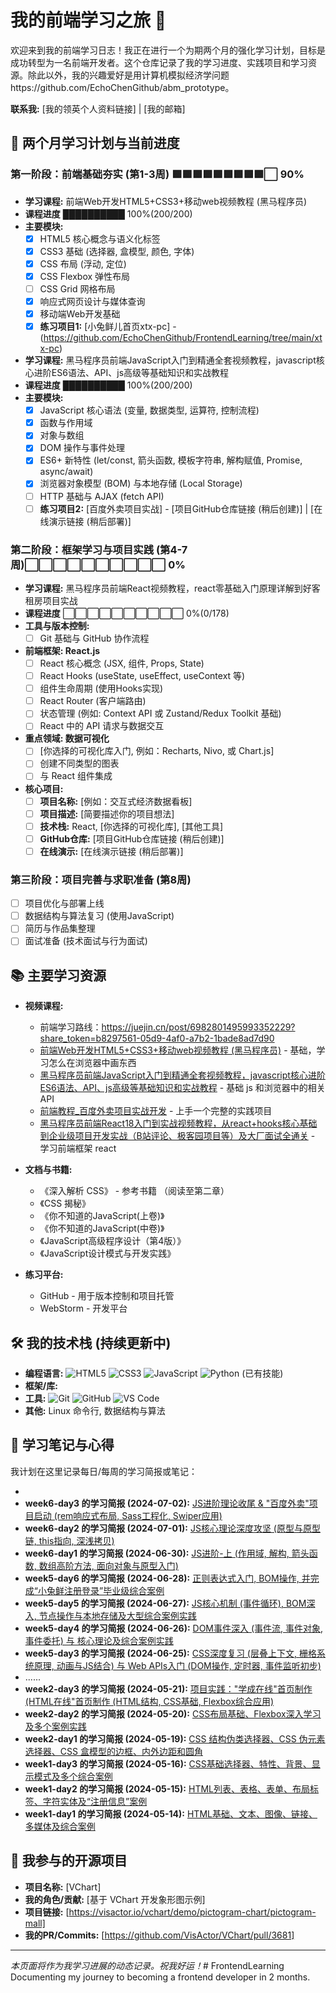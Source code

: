 # 我的前端学习之旅 🚀

欢迎来到我的前端学习日志！我正在进行一个为期两个月的强化学习计划，目标是成功转型为一名前端开发者。这个仓库记录了我的学习进度、实践项目和学习资源。除此以外，我的兴趣爱好是用计算机模拟经济学问题https://github.com/EchoChenGithub/abm_prototype。

**联系我:** [我的领英个人资料链接] | [我的邮箱]

## 🎯 两个月学习计划与当前进度

### 第一阶段：前端基础夯实 (第1-3周)  🟩🟩🟩🟩🟩🟩🟩🟩🟩⬜ 90%
*   **学习课程:** 前端Web开发HTML5+CSS3+移动web视频教程 (黑马程序员)
*   **课程进度** ██████████ 100%(200/200)
*   **主要模块:**
    *   [x] HTML5 核心概念与语义化标签
    *   [x] CSS3 基础 (选择器, 盒模型, 颜色, 字体)
    *   [x] CSS 布局 (浮动, 定位)
    *   [x] CSS Flexbox 弹性布局
    *   [ ] CSS Grid 网格布局
    *   [x] 响应式网页设计与媒体查询
    *   [x] 移动端Web开发基础
    *   [x] **练习项目1:** [小兔鲜儿首页xtx-pc] - (https://github.com/EchoChenGithub/FrontendLearning/tree/main/xtx-pc)
            
*   **学习课程:** 黑马程序员前端JavaScript入门到精通全套视频教程，javascript核心进阶ES6语法、API、js高级等基础知识和实战教程
*   **课程进度** ██████████ 100%(200/200)
*   **主要模块:**
    *   [x] JavaScript 核心语法 (变量, 数据类型, 运算符, 控制流程)
    *   [x] 函数与作用域
    *   [x] 对象与数组
    *   [x] DOM 操作与事件处理
    *   [x] ES6+ 新特性 (let/const, 箭头函数, 模板字符串, 解构赋值, Promise, async/await)
    *   [x] 浏览器对象模型 (BOM) 与本地存储 (Local Storage)
    *   [ ] HTTP 基础与 AJAX (fetch API)
    *   [ ] **练习项目2:** [百度外卖项目实战] - [项目GitHub仓库链接 (稍后创建)] | [在线演示链接 (稍后部署)]

### 第二阶段：框架学习与项目实践 (第4-7周)⬜⬜⬜⬜⬜⬜⬜⬜⬜⬜ 0%
*   **学习课程:** 黑马程序员前端React视频教程，react零基础入门原理详解到好客租房项目实战
*   **课程进度** ⬜⬜⬜⬜⬜⬜⬜⬜⬜⬜ 0%(0/178)
*   **工具与版本控制:**
    *   [ ] Git 基础与 GitHub 协作流程
*   **前端框架: React.js**
    *   [ ] React 核心概念 (JSX, 组件, Props, State)
    *   [ ] React Hooks (useState, useEffect, useContext 等)
    *   [ ] 组件生命周期 (使用Hooks实现)
    *   [ ] React Router (客户端路由)
    *   [ ] 状态管理 (例如: Context API 或 Zustand/Redux Toolkit 基础)
    *   [ ] React 中的 API 请求与数据交互
*   **重点领域: 数据可视化**
    *   [ ] [你选择的可视化库入门, 例如：Recharts, Nivo, 或 Chart.js]
    *   [ ] 创建不同类型的图表
    *   [ ] 与 React 组件集成
*   **核心项目:**
    *   [ ] **项目名称:** [例如：交互式经济数据看板]
    *   [ ] **项目描述:** [简要描述你的项目想法]
    *   [ ] **技术栈:** React, [你选择的可视化库], [其他工具]
    *   [ ] **GitHub仓库:** [项目GitHub仓库链接 (稍后创建)]
    *   [ ] **在线演示:** [在线演示链接 (稍后部署)]

### 第三阶段：项目完善与求职准备 (第8周)
*   [ ] 项目优化与部署上线
*   [ ] 数据结构与算法复习 (使用JavaScript)
*   [ ] 简历与作品集整理
*   [ ] 面试准备 (技术面试与行为面试)

## 📚 主要学习资源

*   **视频课程:**
    *   前端学习路线：https://juejin.cn/post/6982801495993352229?share_token=b8297561-05d9-4af0-a7b2-1bade8ad7d90
    *   [前端Web开发HTML5+CSS3+移动web视频教程 (黑马程序员)](https://www.bilibili.com/video/BV1kM4y127Li?buvid=XUA0035AF28F3800F042A080C5A0813C5AB75&from_spmid=main.space-contribution.0.0&is_story_h5=false&mid=je%2FYBeRdWoAUraXta5xyZA%3D%3D&plat_id=114&share_from=ugc&share_medium=android&share_plat=android&share_session_id=79b92286-32ce-4f9a-b1a6-b97b8284da6b&share_source=WEIXIN&share_tag=s_i&spmid=united.player-video-detail.0.0&timestamp=1746622820&unique_k=ZOPa0cf&up_id=37974444&vd_source=524015b80a727597d3f2d480dff48809) - 基础，学习怎么在浏览器中画东西
    *   [黑马程序员前端JavaScript入门到精通全套视频教程，javascript核心进阶ES6语法、API、js高级等基础知识和实战教程](https://www.bilibili.com/video/BV1Y84y1L7Nn/?vd_source=524015b80a727597d3f2d480dff48809) - 基础 js 和浏览器中的相关 API
    *   [前端教程_百度外卖项目实战开发](https://www.bilibili.com/video/BV1nx411E7Rh?buvid=XUA0035AF28F3800F042A080C5A0813C5AB75&from_spmid=main.space-contribution.0.0&is_story_h5=false&mid=je%2FYBeRdWoAUraXta5xyZA%3D%3D&plat_id=114&share_from=ugc&share_medium=android&share_plat=android&share_session_id=e4d39fe9-0b29-427c-b1cb-cd80ece39ac8&share_source=WEIXIN&share_tag=s_i&spmid=united.player-video-detail.0.0&timestamp=1746623176&unique_k=cKSPSif&up_id=37974444&vd_source=524015b80a727597d3f2d480dff48809) - 上手一个完整的实践项目
    *   [黑马程序员前端React18入门到实战视频教程，从react+hooks核心基础到企业级项目开发实战（B站评论、极客园项目等）及大厂面试全通关](https://www.bilibili.com/video/BV1ZB4y1Z7o8?buvid=XUC4DC8CDCD399337475901436DDA55A0083A&from_spmid=search.search-result.0.0&is_story_h5=false&mid=je%2FYBeRdWoAUraXta5xyZA%3D%3D&plat_id=116&share_from=ugc&share_medium=android&share_plat=android&share_session_id=c5721549-7a26-4887-897d-199f6556d4db&share_source=WEIXIN&share_tag=s_i&spmid=united.player-video-detail.0.0&timestamp=1751435973&unique_k=rTXIJJn&up_id=37974444&vd_source=524015b80a727597d3f2d480dff48809&spm_id_from=333.788.videopod.episodes) - 学习前端框架 react
*   **文档与书籍:**
    *   《深入解析 CSS》 - 参考书籍 （阅读至第二章）
    *   《CSS 揭秘》
    *   《你不知道的JavaScript(上卷)》
    *   《你不知道的JavaScript(中卷)》
    *   《JavaScript高级程序设计（第4版）》
    *   《JavaScript设计模式与开发实践》

*   **练习平台:**
    *   GitHub - 用于版本控制和项目托管
    *   WebStorm - 开发平台

## 🛠️ 我的技术栈 (持续更新中)

*   **编程语言:** ![HTML5](https://img.shields.io/badge/html5-%23E34F26.svg?style=flat-square&logo=html5&logoColor=white) ![CSS3](https://img.shields.io/badge/css3-%231572B6.svg?style=flat-square&logo=css3&logoColor=white) ![JavaScript](https://img.shields.io/badge/javascript-%23323330.svg?style=flat-square&logo=javascript&logoColor=%23F7DF1E) ![Python](https://img.shields.io/badge/python-3776AB?style=flat-square&logo=python&logoColor=white) (已有技能)
*   **框架/库:** 
*   **工具:** ![Git](https://img.shields.io/badge/git-%23F05033.svg?style=flat-square&logo=git&logoColor=white) ![GitHub](https://img.shields.io/badge/github-%23121011.svg?style=flat-square&logo=github&logoColor=white) ![VS Code](https://img.shields.io/badge/VS%20Code-0078d7.svg?style=flat-square&logo=visual-studio-code&logoColor=white)
*   **其他:** Linux 命令行, 数据结构与算法

## 📝 学习笔记与心得

我计划在这里记录每日/每周的学习简报或笔记：
*   <!-- 新的日志会添加到这里 -->
*   **week6-day3 的学习简报 (2024-07-02):** [JS进阶理论收尾 & "百度外卖"项目启动 (rem响应式布局, Sass工程化, Swiper应用)](./learning_logs/week6-day3.md)
*   **week6-day2 的学习简报 (2024-07-01):** [JS核心理论深度攻坚 (原型与原型链, this指向, 深浅拷贝)](./learning_logs/week6-day2.md)
*   **week6-day1 的学习简报 (2024-06-30):** [JS进阶-上 (作用域, 解构, 箭头函数, 数组高阶方法, 面向对象与原型入门)](./learning_logs/week6-day1.md)
*   **week5-day6 的学习简报 (2024-06-28):** [正则表达式入门, BOM操作, 并完成“小兔鲜注册登录”毕业级综合案例](./learning_logs/week5-day6.md)
*   **week5-day5 的学习简报 (2024-06-27):** [JS核心机制 (事件循环), BOM深入, 节点操作与本地存储及大型综合案例实践](./learning_logs/week5-day5.md)
*   **week5-day4 的学习简报 (2024-06-26):** [DOM事件深入 (事件流, 事件对象, 事件委托) 与 核心理论及综合案例实践](./learning_logs/week5-day4.md)
*   **week5-day3 的学习简报 (2024-06-25):** [CSS深度复习 (层叠上下文, 栅格系统原理, 动画与JS结合) 与 Web APIs入门 (DOM操作, 定时器, 事件监听初步)](./learning_logs/week5-day3.md)
*   ......
*   **week2-day3 的学习简报 (2024-05-21):** [项目实践："学成在线"首页制作 (HTML在线"首页制作 (HTML结构, CSS基础, Flexbox综合应用)](./learning_logs/week2-day3.md)
*   **week2-day2 的学习简报 (2024-05-20):** [CSS布局基础、Flexbox深入学习及多个案例实践](./learning_logs/week2-day2.md)
*   **week2-day1 的学习简报 (2024-05-19):** [CSS 结构伪类选择器、CSS 伪元素选择器、CSS 盒模型的边框、内外边距和圆角](./learning_logs/week2-day1.md)
*   **week1-day3 的学习简报 (2024-05-16):** [CSS基础选择器、特性、背景、显示模式及多个综合案例](./learning_logs/week1-day3.md)
*   **week1-day2 的学习简报 (2024-05-15):** [HTML列表、表格、表单、布局标签、字符实体及“注册信息”案例](./learning_logs/week1-day2.md)
*   **week1-day1 的学习简报 (2024-05-14):** [HTML基础、文本、图像、链接、多媒体及综合案例](./learning_logs/week1-day1.md)


## 🌱 我参与的开源项目

*   **项目名称:** [VChart]
*   **我的角色/贡献:** [基于 VChart 开发象形图示例]
*   **项目链接:** [https://visactor.io/vchart/demo/pictogram-chart/pictogram-mall]
*   **我的PR/Commits:** [https://github.com/VisActor/VChart/pull/3681]

---
*本页面将作为我学习进展的动态记录。祝我好运！*# FrontendLearning
Documenting my journey to becoming a frontend developer in 2 months.
